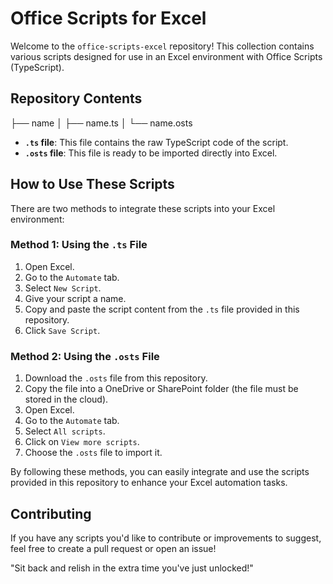 # Office Scripts for Excel

Welcome to the `office-scripts-excel` repository! This collection contains various scripts designed for use in an Excel environment with Office Scripts (TypeScript).

## Repository Contents

├── name
│   ├── name.ts
│   └── name.osts

- **`.ts` file**: This file contains the raw TypeScript code of the script.
- **`.osts` file**: This file is ready to be imported directly into Excel.

## How to Use These Scripts

There are two methods to integrate these scripts into your Excel environment:

### Method 1: Using the `.ts` File

1. Open Excel.
2. Go to the `Automate` tab.
3. Select `New Script`.
4. Give your script a name.
5. Copy and paste the script content from the `.ts` file provided in this repository.
6. Click `Save Script`.

### Method 2: Using the `.osts` File

1. Download the `.osts` file from this repository.
2. Copy the file into a OneDrive or SharePoint folder (the file must be stored in the cloud).
3. Open Excel.
4. Go to the `Automate` tab.
5. Select `All scripts`.
6. Click on `View more scripts`.
7. Choose the `.osts` file to import it.

By following these methods, you can easily integrate and use the scripts provided in this repository to enhance your Excel automation tasks.

## Contributing

If you have any scripts you'd like to contribute or improvements to suggest, feel free to create a pull request or open an issue!

"Sit back and relish in the extra time you've just unlocked!"

